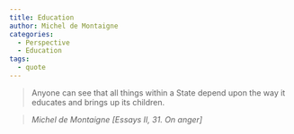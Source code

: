 ```yaml
---
title: Education
author: Michel de Montaigne
categories:
  - Perspective
  - Education  
tags:
  - quote
---
```


> Anyone can see that all things within a State depend upon the way it educates and brings up its children.

> <cite>Michel de Montaigne [Essays II, 31. On anger]</cite>